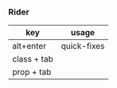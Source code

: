 ### Rider

| key         | usage       |
| ----------- | ----------- |
| alt+enter   | quick-fixes |
| class + tab |             |
| prop + tab  |             |



